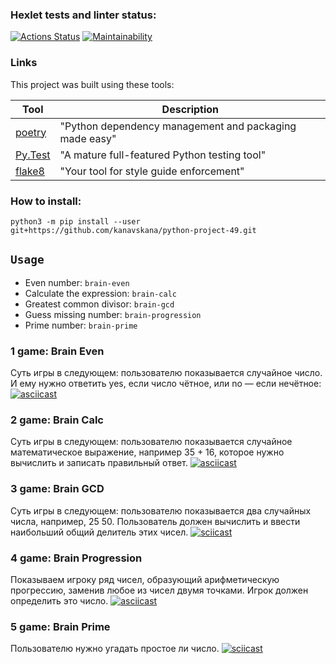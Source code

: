 ### Hexlet tests and linter status:
[![Actions Status](https://github.com/kanavskana/python-project-49/actions/workflows/hexlet-check.yml/badge.svg)](https://github.com/kanavskana/python-project-49/actions)
[![Maintainability](https://api.codeclimate.com/v1/badges/1ab1337cdff84f49b73d/maintainability)](https://codeclimate.com/github/kanavskana/python-project-49/maintainability)



### Links

This project was built using these tools:

| Tool                                                                        | Description                                             |
|-----------------------------------------------------------------------------|---------------------------------------------------------|
| [poetry](https://python-poetry.org/)                                        | "Python dependency management and packaging made easy"  |
| [Py.Test](https://pytest.org)                                               | "A mature full-featured Python testing tool"            |
| [flake8](https://flake8.pycqa.org/)                                         | "Your tool for style guide enforcement" |

### How to install:
`python3 -m pip install --user git+https://github.com/kanavskana/python-project-49.git`

## `Usage`
* Even number: `brain-even`
* Calculate the expression: `brain-calc`
* Greatest common divisor: `brain-gcd`
* Guess missing number: `brain-progression`
* Prime number: `brain-prime`


### 1 game: Brain Even
Суть игры в следующем: пользователю показывается случайное число. 
И ему нужно ответить yes, если число чётное, или no — если нечётное:
[![asciicast](https://asciinema.org/a/aDcZy2Z9FPMLdvyE6VJZtXEkX.svg)](https://asciinema.org/a/aDcZy2Z9FPMLdvyE6VJZtXEkX)

### 2 game: Brain Calc
Суть игры в следующем: пользователю показывается случайное математическое выражение,
например 35 + 16,
которое нужно вычислить и записать правильный ответ.
[![asciicast](https://asciinema.org/a/wW9C1LzVioOT23iCo5Ph5TIXs.svg)](https://asciinema.org/a/wW9C1LzVioOT23iCo5Ph5TIXs)

### 3 game: Brain GCD
Суть игры в следующем: пользователю показывается два случайных числа, например, 25 50. 
Пользователь должен вычислить и ввести наибольший общий делитель этих чисел.
[![sciicast](https://asciinema.org/a/dvHADELC3URHvkE59LyZtaxcg.svg)](https://asciinema.org/a/dvHADELC3URHvkE59LyZtaxcg)

### 4 game: Brain Progression
Показываем игроку ряд чисел, образующий арифметическую прогрессию, заменив любое из чисел двумя точками.
Игрок должен определить это число.
[![asciicast](https://asciinema.org/a/nheRgGup5431xlFs2n3eJkSXF.svg)](https://asciinema.org/a/nheRgGup5431xlFs2n3eJkSXF)

### 5 game: Brain Prime
Пользователю нужно угадать простое ли число.
[![sciicast](https://asciinema.org/a/bAk0pF7lGWy37aFIME5onz8F8.svg)](https://asciinema.org/a/bAk0pF7lGWy37aFIME5onz8F8)